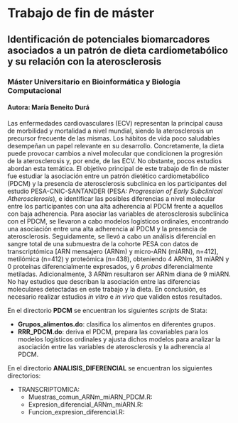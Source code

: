 # Trabajo de fin de máster
## Identificación de potenciales biomarcadores asociados a un patrón de dieta cardiometabólico y su relación con la aterosclerosis
### Máster Universitario en Bioinformática y Biología Computacional
#### Autora: María Beneito Durá
Las enfermedades cardiovasculares (ECV) representan la principal causa de morbilidad y mortalidad a nivel mundial, siendo la aterosclerosis un precursor frecuente de las mismas. Los hábitos de vida poco saludables desempeñan un papel relevante en su desarrollo. Concretamente, la dieta puede provocar cambios a nivel molecular que condicionen la progresión de la aterosclerosis y, por ende, de las ECV. No obstante, pocos estudios abordan esta temática. El objetivo principal de este trabajo de fin de máster fue estudiar la asociación entre un patrón dietético cardiometabólico (PDCM) y la presencia de aterosclerosis subclínica en los participantes del estudio PESA-CNIC-SANTANDER (PESA: _Progression of Early Subclinical Atherosclerosis_), e identificar las posibles diferencias a nivel molecular entre los participantes con una alta adherencia al PDCM frente a aquellos con baja adherencia. Para asociar las variables de aterosclerosis subclínica con el PDCM, se llevaron a cabo modelos logísticos ordinales, encontrando una asociación entre una alta adherencia al PDCM y la presencia de aterosclerosis. Seguidamente, se llevó a cabo un análisis diferencial en sangre total de una submuestra de la cohorte PESA con datos de transcriptómica [ARN mensajero (ARNm) y micro-ARN (miARN), n=412], metilómica (n=412) y proteómica (n=438), obteniendo 4 ARNm, 31 miARN y 0 proteínas diferencialmente expresados, y 6 _probes_ diferencialmente metiladas. Adicionalmente, 3 ARNm resultaron ser ARNm diana de 9 miARN. No hay estudios que describan la asociación entre las diferencias moleculares detectadas en este trabajo y la dieta. En conclusión, es necesario realizar estudios _in vitro_ e _in vivo_ que validen estos resultados.

En el directorio **PDCM** se encuentran los siguientes _scripts_ de Stata:
* **Grupos_alimentos.do**: clasifica los alimentos en diferentes grupos.
* **RRR_PDCM.do**: deriva el PDCM, prepara las covariables para los modelos logísticos ordinales y ajusta dichos modelos para analizar la asociación entre las variables de aterosclerosis y la adherencia al PDCM.

En el directorio **ANALISIS_DIFERENCIAL** se encuentran los siguientes directorios:
* TRANSCRIPTOMICA:
  * Muestras_comun_ARNm_miARN_PDCM.R:
  * Expresion_diferencial_ARNm_miARN.R:
  * Funcion_expresion_diferencial.R:
